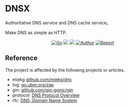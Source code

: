 # DNSX

Authoritative DNS service and DNS cache service。

Make DNS as simple as HTTP.

<p style="text-align: center">
    <a href="https://github.com/dingdayu/dnsx/actions"><img src="https://github.com/dingdayu/dnsx/workflows/Go/badge.svg" alt="Go"></a>
    <a href="https://codeclimate.com/github/dingdayu/dnsx/maintainability"><img src="https://api.codeclimate.com/v1/badges/eda6760b436abe89af5e/maintainability" /></a>
    <a href="https://codeclimate.com/github/dingdayu/dnsx/test_coverage"><img src="https://api.codeclimate.com/v1/badges/eda6760b436abe89af5e/test_coverage" /></a>
    <a href="https://blog.dingxiaoyu.com"><img src="https://img.shields.io/badge/author-@dingdayu-blue.svg?style=flat" alt="Author"></a>
    <a href="https://goreportcard.com/report/github.com/dingdayu/dnsx"><img src="https://goreportcard.com/badge/github.com/dingdayu/dnsx" alt="Report"></a>
</p>

## Reference

The project is affected by the following projects or articles.

- miekg [github.com/miekg/dns](github.com/miekg/dns)
- log: [go.uber.org/zap](go.uber.org/zap)
- gin: [github.com/gin-gonic/gin](github.com/gin-gonic/gin)
- protocol: [DNS Protocol Overview](https://www.freesoft.org/CIE/Topics/77.htm)
- rfc: [DNS, Domain Name System](http://www.networksorcery.com/enp/protocol/dns.htm)
